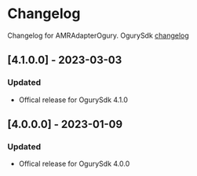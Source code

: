 # Changelog

Changelog for AMRAdapterOgury. 
OgurySdk [changelog](https://ogury-ltd.gitbook.io/release-notes/ios/ogury-sdk)

## [4.1.0.0] - 2023-03-03
### Updated
- Offical release for OgurySdk 4.1.0

## [4.0.0.0] - 2023-01-09
### Updated
- Offical release for OgurySdk 4.0.0
